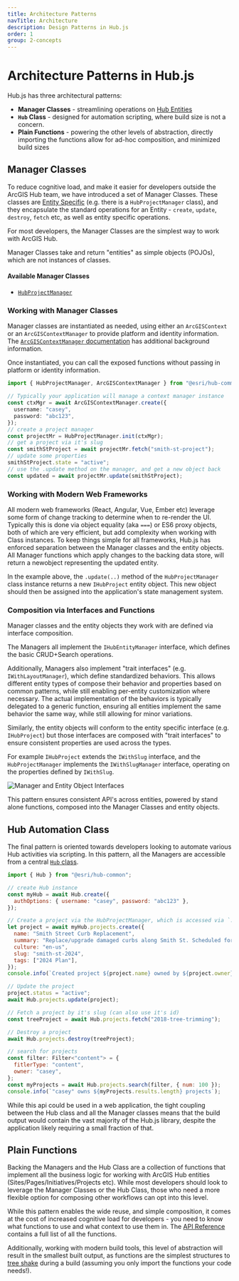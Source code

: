 ```yaml
---
title: Architecture Patterns
navTitle: Architecture
description: Design Patterns in Hub.js
order: 1
group: 2-concepts
---
```


# Architecture Patterns in Hub.js

Hub.js has three architectural patterns:

- **Manager Classes** - streamlining operations on [Hub Entities](./hub-entities)
- **`Hub` Class** - designed for automation scripting, where build size is not a concern.
- **Plain Functions** - powering the other levels of abstraction, directly importing the functions allow for ad-hoc composition, and minimized build sizes

## Manager Classes

To reduce cognitive load, and make it easier for developers outside the ArcGIS Hub team, we have introduced a set of Manager Classes. These classes are [Entity Specific](./hub-entities) (e.g. there is a `HubProjectManager` class), and they encapsulate the standard operations for an Entity - `create`, `update`, `destroy`, `fetch` etc, as well as entity specific operations.

For most developers, the Manager Classes are the simplest way to work with ArcGIS Hub.

Manager Classes take and return "entities" as simple objects (POJOs), which are not instances of classes.

#### Available Manager Classes

- [`HubProjectManager`](/hub.js/api/common/HubProjectManager)

### Working with Manager Classes

Manager classes are instantiated as needed, using either an `ArcGISContext` or an `ArcGISContextManager` to provide platform and identity information. The [`ArcGISContextManager` documentation](./context.html) has additional background information.

Once instantiated, you can call the exposed functions without passing in platform or identity information.

```ts
import { HubProjectManager, ArcGISContextManager } from "@esri/hub-common";

// Typically your application will manage a context manager instance
const ctxMgr = await ArcGISContextManager.create({
  username: "casey",
  password: "abc123",
});
// create a project manager
const projectMr = HubProjectManager.init(ctxMgr);
// get a project via it's slug
const smithStProject = await projectMr.fetch("smith-st-project");
// update some properties
smithStProject.state = "active";
// use the .update method on the manager, and get a new object back
const updated = await projectMr.update(smithStProject);
```

### Working with Modern Web Frameworks

All modern web frameworks (React, Angular, Vue, Ember etc) leverage some form of change tracking to determine when to re-render the UI. Typically this is done via object equality (aka `===`) or ES6 proxy objects, both of which are very efficient, but add complexity when working with Class instances. To keep things simple for all frameworks, Hub.js has enforced separation between the Manager classes and the entity objects. All Manager functions which apply changes to the backing data store, will return a newobject representing the updated entity.

In the example above, the `.update(..)` method of the `HubProjectManager` class instance returns a new `IHubProject` entity object. This new object should then be assigned into the application's state management system.

### Composition via Interfaces and Functions

Manager classes and the entity objects they work with are defined via interface composition.

The Managers all implement the `IHubEntityManager` interface, which defines the basic CRUD+Search operations.

Additionally, Managers also implement "trait interfaces" (e.g. `IWithLayoutManager`), which define standardized behaviors. This allows different entity types of compose their behavior and properties based on common patterns, while still enabling per-entity customization where necessary. The actual implementation of the behaviors is typically delegated to a generic function, ensuring all entities implement the same behavior the same way, while still allowing for minor variations.

Similarly, the entity objects will conform to the entity specific interface (e.g. `IHubProject`) but those interfaces are composed with "trait interfaces" to ensure consistent properties are used across the types.

For example `IHubProject` extends the `IWithSlug` interface, and the `HubProjectManager` implements the `IWithSlugManager` interface, operating on the properties defined by `IWithSlug`.

![Manager and Entity Object Interfaces](/hub.js/img/interface-hiearchy.png)

This pattern ensures consistent API's across entities, powered by stand alone functions, composed into the Manager Classes and entity objects.

## Hub Automation Class

The final pattern is oriented towards developers looking to automate various Hub activities via scripting. In this pattern, all the Managers are accessible from a central [`Hub` class](/hub.js/api/common/Hub).

```js
import { Hub } from "@esri/hub-common";

// create Hub instance
const myHub = await Hub.create({
  authOptions: { username: "casey", password: "abc123" },
});

// Create a project via the HubProjectManager, which is accessed via `.projects`
let project = await myHub.projects.create({
  name: "Smith Street Curb Replacement",
  summary: "Replace/upgrade damaged curbs along Smith St. Scheduled for 2024",
  culture: "en-us",
  slug: "smith-st-2024",
  tags: ["2024 Plan"],
});
console.info(`Created project ${project.name} owned by ${project.owner}`);

// Update the project
project.status = "active";
await Hub.projects.update(project);

// Fetch a project by it's slug (can also use it's id)
const treeProject = await Hub.projects.fetch("2018-tree-trimming");

// Destroy a project
await Hub.projects.destroy(treeProject);

// search for projects
const filter: Filter<"content"> = {
  fitlerType: "content",
  owner: "casey",
};
const myProjects = await Hub.projects.search(filter, { num: 100 });
console.info(`"casey" owns ${myProjects.results.length} projects`);
```

While this api could be used in a web application, the tight coupling between the Hub class and all the Manager classes means that the build output would contain the vast majority of the Hub.js library, despite the application likely requiring a small fraction of that.

## Plain Functions

Backing the Managers and the Hub Class are a collection of functions that implement all the business logic for working with ArcGIS Hub entities (Sites/Pages/Initiatives/Projects etc). While most developers should look to leverage the Manager Classes or the Hub Class, those who need a more flexible option for composing other workflows can opt into this level.

While this pattern enables the wide reuse, and simple composition, it comes at the cost of increased cognitive load for developers - you need to know what functions to use and what context to use them in. The [API Reference](/hub.js/api/) contains a full list of all the functions.

Additionally, working with modern build tools, this level of abstraction will result in the smallest built output, as functions are the simplest structures to [tree shake](https://developers.google.com/web/fundamentals/performance/optimizing-javascript/tree-shaking/) during a build (assuming you only import the functions your code needs!).
